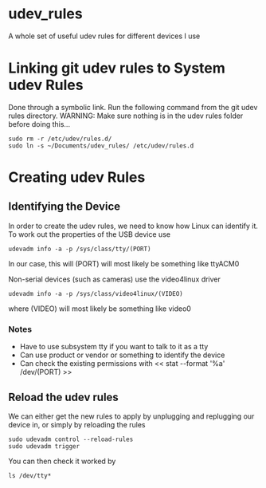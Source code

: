 # udev_rules
A whole set of useful udev rules for different devices I use

# Linking git udev rules to System udev Rules
Done through a symbolic link.  Run the following command from the git udev rules directory.
WARNING: Make sure nothing is in the udev rules folder before doing this...
```
sudo rm -r /etc/udev/rules.d/
sudo ln -s ~/Documents/udev_rules/ /etc/udev/rules.d
```

# Creating udev Rules
## Identifying the Device
In order to create the udev rules, we need to know how Linux can identify it.  To work out the properties of the USB device use
```
udevadm info -a -p /sys/class/tty/(PORT)
```
In our case, this will (PORT) will most likely be something like ttyACM0

Non-serial devices (such as cameras) use the video4linux driver
```
udevadm info -a -p /sys/class/video4linux/(VIDEO)
```
where (VIDEO) will most likely be something like video0

### Notes
* Have to use subsystem tty if you want to talk to it as a tty
* Can use product or vendor or something to identify the device
* Can check the existing permissions with << stat --format '%a' /dev/(PORT) >>

## Reload the udev rules
We can either get the new rules to apply by unplugging and replugging our device in, or simply by reloading the rules
```
sudo udevadm control --reload-rules
sudo udevadm trigger
```

You can then check it worked by
```
ls /dev/tty*
```

